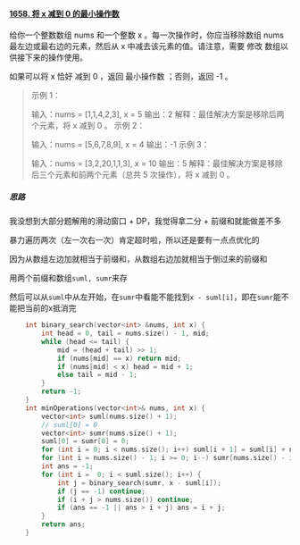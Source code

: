 #### [1658. 将 x 减到 0 的最小操作数](https://leetcode.cn/problems/minimum-operations-to-reduce-x-to-zero/)

给你一个整数数组 nums 和一个整数 x 。每一次操作时，你应当移除数组 nums 最左边或最右边的元素，然后从 x 中减去该元素的值。请注意，需要 修改 数组以供接下来的操作使用。

如果可以将 x 恰好 减到 0 ，返回 最小操作数 ；否则，返回 -1 。

> 示例 1：
>
> 输入：nums = [1,1,4,2,3], x = 5
> 输出：2
> 解释：最佳解决方案是移除后两个元素，将 x 减到 0 。
> 示例 2：
>
> 输入：nums = [5,6,7,8,9], x = 4
> 输出：-1
> 示例 3：
>
> 输入：nums = [3,2,20,1,1,3], x = 10
> 输出：5
> 解释：最佳解决方案是移除后三个元素和前两个元素（总共 5 次操作），将 x 减到 0 。



##### 思路

我没想到大部分题解用的滑动窗口 + DP，我觉得拿二分 + 前缀和就能做差不多

暴力遍历两次（左一次右一次）肯定超时啦，所以还是要有一点点优化的

因为从数组左边加就相当于前缀和，从数组右边加就相当于倒过来的前缀和

用两个前缀和数组`suml, sumr`来存

然后可以从`suml`中从左开始，在`sumr`中看能不能找到`x - suml[i]`，即在`sumr`能不能把当前的x抵消完

```c++
	int binary_search(vector<int> &nums, int x) {
        int head = 0, tail = nums.size() - 1, mid;
        while (head <= tail) {
            mid = (head + tail) >> 1;
            if (nums[mid] == x) return mid;
            if (nums[mid] < x) head = mid + 1;
            else tail = mid - 1;
        }
        return -1;
    }
    int minOperations(vector<int>& nums, int x) {
        vector<int> suml(nums.size() + 1);
        // suml[0] = 0
        vector<int> sumr(nums.size() + 1);
        suml[0] = sumr[0] = 0;
        for (int i = 0; i < nums.size(); i++) suml[i + 1] = suml[i] + nums[i];
        for (int i = nums.size() - 1; i >= 0; i--) sumr[nums.size() - i] = sumr[nums.size() - i - 1] + nums[i];
        int ans = -1;
        for (int i =  0; i < suml.size(); i++) {
            int j = binary_search(sumr, x - suml[i]);
            if (j == -1) continue;
            if (i + j > nums.size()) continue;
            if (ans == -1 || ans > i + j) ans = i + j;
        }
        return ans;
    }
```


